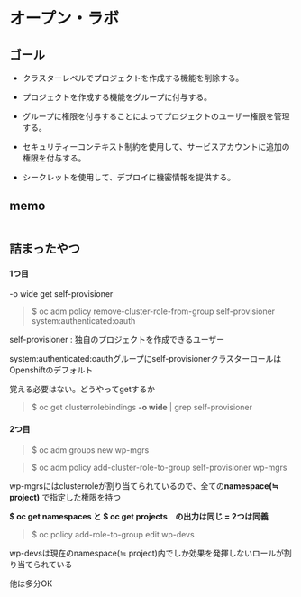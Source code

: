 # オープン・ラボ

## ゴール

- クラスターレベルでプロジェクトを作成する機能を削除する。

- プロジェクトを作成する機能をグループに付与する。

- グループに権限を付与することによってプロジェクトのユーザー権限を管理する。

- セキュリティーコンテキスト制約を使用して、サービスアカウントに追加の権限を付与する。

- シークレットを使用して、デプロイに機密情報を提供する。 


## memo
```

```


## 詰まったやつ

#### 1つ目

-o wide 
get
self-provisioner

> $ oc adm policy remove-cluster-role-from-group self-provisioner system:authenticated:oauth

self-provisioner : 独自のプロジェクトを作成できるユーザー

system:authenticated:oauthグループにself-provisionerクラスターロールはOpenshiftのデフォルト 

覚える必要はない。どうやってgetするか

> $ oc get clusterrolebindings **-o wide** | grep self-provisioner

#### 2つ目

> $ oc adm groups new wp-mgrs

> $ oc adm policy add-cluster-role-to-group self-provisioner wp-mgrs

wp-mgrsにはclusterroleが割り当てられているので、全ての**namespace(≒ project)** で指定した権限を持つ

**$ oc get namespaces  と  $ oc get projects　の出力は同じ = 2つは同義**

> $ oc policy add-role-to-group edit wp-devs

wp-devsは現在のnamespace(≒ project)内でしか効果を発揮しないロールが割り当てられている


他は多分OK
